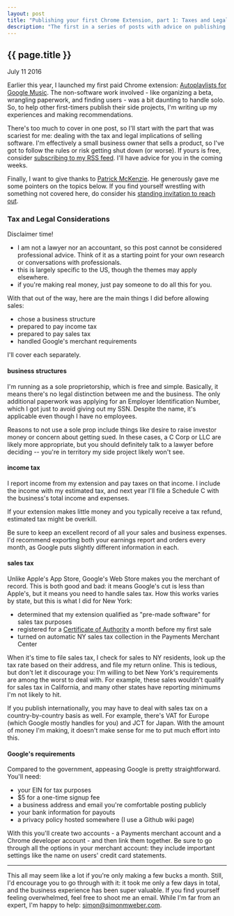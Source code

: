 ```yaml
---
layout: post
title: "Publishing your first Chrome Extension, part 1: Taxes and Legal"
description: "The first in a series of posts with advice on publishing Chrome Extensions."
---
```


{{ page.title }}
----------------

<p class="meta">July 11 2016</p>

Earlier this year, I launched my first paid Chrome extension: [Autoplaylists for Google Music](https://autoplaylists.simon.codes/).
The non-software work involved - like organizing a beta, wrangling paperwork, and finding users - was a bit daunting to handle solo.
So, to help other first-timers publish their side projects, I'm writing up my experiences and making recommendations.

There's too much to cover in one post, so I'll start with the part that was scariest for me: dealing with the tax and legal implications of selling software.
I'm effectively a small business owner that sells a product, so I've got to follow the rules or risk getting shut down (or worse).
If yours is free, consider [subscribing to my RSS feed](http://feeds.feedburner.com/SimonWeber).
I'll have advice for you in the coming weeks.

Finally, I want to give thanks to [Patrick McKenzie](http://www.kalzumeus.com/).
He generously gave me some pointers on the topics below.
If you find yourself wrestling with something not covered here, do consider his [standing invitation to reach out](http://www.kalzumeus.com/standing-invitation/).


### Tax and Legal Considerations

Disclaimer time!

* I am not a lawyer nor an accountant, so this post cannot be considered professional advice. Think of it as a starting point for your own research or conversations with professionals.
* this is largely specific to the US, though the themes may apply elsewhere.
* if you're making real money, just pay someone to do all this for you.

With that out of the way, here are the main things I did before allowing sales:

* chose a business structure
* prepared to pay income tax
* prepared to pay sales tax
* handled Google's merchant requirements

I'll cover each separately.

#### business structures

I'm running as a sole proprietorship, which is free and simple.
Basically, it means there's no legal distinction between me and the business.
The only additional paperwork was applying for an Employer Identification Number, which I got just to avoid giving out my SSN.
Despite the name, it's applicable even though I have no employees.

Reasons to not use a sole prop include things like desire to raise investor money or concern about getting sued.
In these cases, a C Corp or LLC are likely more appropriate, but you should definitely talk to a lawyer before deciding -- you're in territory my side project likely won't see.

#### income tax

I report income from my extension and pay taxes on that income.
I include the income with my estimated tax, and next year I'll file a Schedule C with the business's total income and expenses.

If your extension makes little money and you typically receive a tax refund, estimated tax might be overkill.

Be sure to keep an excellent record of all your sales and business expenses.
I'd recommend exporting both your earnings report and orders every month, as Google puts slightly different information in each.

#### sales tax

Unlike Apple's App Store, Google's Web Store makes you the merchant of record.
This is both good and bad: it means Google's cut is less than Apple's, but it means you need to handle sales tax.
How this works varies by state, but this is what I did for New York:

* determined that my extension qualified as "pre-made software" for sales tax purposes
* registered for a [Certificate of Authority](https://www.tax.ny.gov/pubs_and_bulls/tg_bulletins/st/how_to_register_for_nys_sales_tax.htm) a month before my first sale
* turned on automatic NY sales tax collection in the Payments Merchant Center

When it's time to file sales tax, I check for sales to NY residents, look up the tax rate based on their address, and file my return online.
This is tedious, but don't let it discourage you: I'm willing to bet New York's requirements are among the worst to deal with.
For example, these sales wouldn't qualify for sales tax in California, and many other states have reporting minimums I'm not likely to hit.

If you publish internationally, you may have to deal with sales tax on a country-by-country basis as well.
For example, there's VAT for Europe (which Google mostly handles for you) and JCT for Japan.
With the amount of money I'm making, it doesn't make sense for me to put much effort into this.

#### Google's requirements

Compared to the government, appeasing Google is pretty straightforward. You'll need:

* your EIN for tax purposes
* $5 for a one-time signup fee
* a business address and email you're comfortable posting publicly
* your bank information for payouts
* a privacy policy hosted somewhere (I use a Github wiki page)

With this you'll create two accounts - a Payments merchant account and a Chrome developer account - and then link them together.
Be sure to go through all the options in your merchant account: they include important settings like the name on users' credit card statements.

---

This all may seem like a lot if you're only making a few bucks a month.
Still, I'd encourage you to go through with it: it took me only a few days in total, and the business experience has been super valuable.
If you find yourself feeling overwhelmed, feel free to shoot me an email.
While I'm far from an expert, I'm happy to help: <a href="mailto:simon@simonmweber.com">simon@simonmweber.com</a>.
